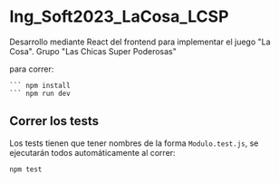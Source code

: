 # Ing_Soft2023_LaCosa_LCSP
Desarrollo mediante React del frontend  para implementar el juego "La Cosa". Grupo "Las Chicas Super Poderosas"

para correr:

``` cd frontend
``` npm install
``` npm run dev
```

## Correr los tests
Los tests tienen que tener nombres de la forma `Modulo.test.js`, se ejecutarán todos automáticamente al correr:
```bash
npm test
```
